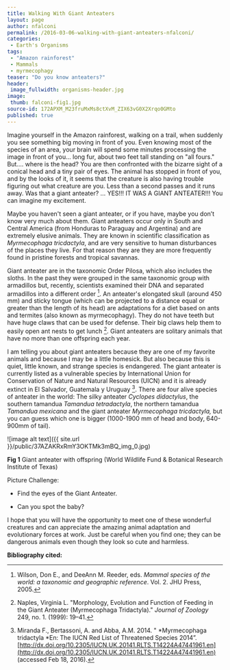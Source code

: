 ```yaml
---
title: Walking With Giant Anteaters
layout: page
author: nfalconi
permalink: /2016-03-06-walking-with-giant-anteaters-nfalconi/
categories:
 - Earth's Organisms
tags:
 - "Amazon rainforest"
 - Mammals
 - myrmecophagy
teaser: "Do you know anteaters?"
header:
 image_fullwidth: organisms-header.jpg
image:
 thumb: falconi-fig1.jpg
source-id: 172APXM_M23fruMxMs8ctXvM_ZIX63vG0X2Xrqo0GMto
published: true
---
```

Imagine yourself in the Amazon rainforest, walking on a trail, when suddenly you see something big moving in front of you. Even knowing most of the species of an area, your brain will spend some minutes processing the image in front of you… long fur, about two feet tall standing on "all fours."  But…. where is the head? You are then confronted with the bizarre sight of a conical head and a tiny pair of eyes. The animal has stopped in front of you, and by the looks of it, it seems that the creature is also having trouble figuring out what creature are you. Less than a second passes and it runs away. Was that a giant anteater? … YES!!! IT WAS A GIANT ANTEATER!!! You can imagine my excitement. 

Maybe you haven't seen a giant anteater, or if you have, maybe you don’t know very much about them.  Giant anteaters occur only in South and Central America (from Honduras to Paraguay and Argentina) and are extremely elusive animals. They are known in scientific classification as *Myrmecophaga tricdactyla*, and are very sensitive to human disturbances of the places they live. For that reason they are they are more frequently found in pristine forests and tropical savannas. 

Giant anteater are in the taxonomic Order Pilosa, which also includes the sloths. In the past they were grouped in the same taxonomic group with armadillos but, recently, scientists examined their DNA and separated armadillos into a different order [^3]. An anteater's elongated skull (around 450 mm) and sticky tongue (which can be projected to a distance equal or greater than the length of its head) are adaptations for a diet based on ants and termites (also known as myrmecophagy). They do not have teeth but have huge claws that can be used for defense. Their big claws help them to easily open ant nests to get lunch [^2]. Giant anteaters are solitary animals that have no more than one offspring each year. 

I am telling you about giant anteaters because they are one of my favorite animals and because I may be a little homesick. But also because this is quiet, little known, and strange species is endangered. The giant anteater is currently listed as a vulnerable species by International Union for Conservation of Nature and Natural Resources (UICN) and it is already extinct in El Salvador, Guatemala y Uruguay [^1]. There are four alive species of anteater in the world: The silky anteater *Cyclopes didactylus*, the southern tamandua *Tamandua tetradactyla*, the northern tamandua *Tamandua mexicana* and the giant anteater *Myrmecophaga tricdactyla,* but you can guess which one is bigger (1000-1900 mm of head and body, 640-900mm of tail).

![image alt text]({{ site.url }}/public/37AZAKRxRmY3OKTMk3mBQ_img_0.jpg)

**Fig 1** Giant anteater with offspring (World Wildlife Fund & Botanical Research Institute of Texas)

Picture Challenge:

* Find the eyes of the Giant Anteater.

* Can you spot the baby?

I hope that you will have the opportunity to meet one of these wonderful creatures and can appreciate the amazing animal adaptation and evolutionary forces at work. Just be careful when you find one; they can be dangerous animals even though they look so cute and harmless. 

**Bibliography cited:**

[^1]: Miranda F., Bertassoni, A. and Abba, A.M. 2014. " *Myrmecophaga tridactyla *En: The IUCN Red List of Threatened Species 2014”. [http://dx.doi.org/10.2305/IUCN.UK.20141.RLTS.T14224A47441961.en](http://dx.doi.org/10.2305/IUCN.UK.20141.RLTS.T14224A47441961.en) (accessed Feb 18, 2016).

[^2]: Naples, Virginia L. "Morphology, Evolution and Function of Feeding in the Giant Anteater (Myrmecophaga Tridactyla)." *Journal of Zoology* 249, no. 1. (1999): 19–41. 

[^3]: Wilson, Don E., and DeeAnn M. Reeder, eds. *Mammal species of the world: a taxonomic and geographic reference*. Vol. 2. JHU Press, 2005.

